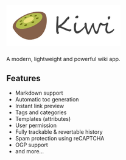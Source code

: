 # <img src="/kiwi.svg" width="300px" alt="Kiwi"/>
A modern, lightweight and powerful wiki app.

## Features
* Markdown support
* Automatic toc generation
* Instant link preview
* Tags and categories
* Templates (attributes)
* User permission
* Fully trackable & revertable history
* Spam protection using reCAPTCHA
* OGP support
* and more...
